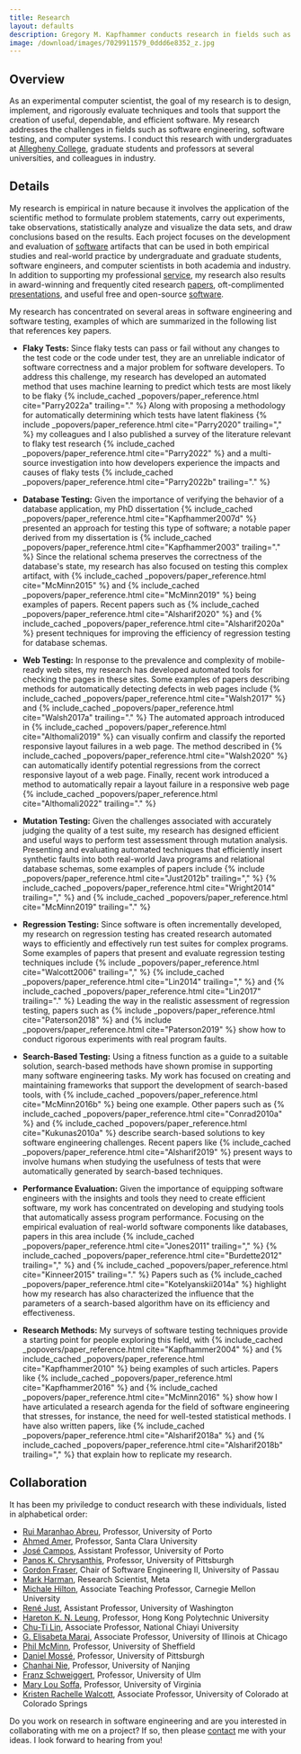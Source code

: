 ```yaml
---
title: Research
layout: defaults
description: Gregory M. Kapfhammer conducts research in fields such as software engineering and software testing.
image: /download/images/7029911579_0ddd6e8352_z.jpg
---
```


<!-- {% capture page_title %} {{page.title}} {% endcapture %} -->
<!-- {% include _jumbotrons/head_jumbotron.html title=page_title subtitle="implementing innovation in" highlight="software engineering" %} -->

## Overview

As an experimental computer scientist, the goal of my research is to design,
implement, and rigorously evaluate techniques and tools that support the
creation of useful, dependable, and efficient software. My research addresses
the challenges in fields such as software engineering, software testing, and
computer systems. I conduct this research with undergraduates
at [Allegheny College](http://www.allegheny.edu), graduate students and
professors at several universities, and colleagues in industry.

## Details

My research is empirical in nature because it involves the application of the
scientific method to formulate problem statements, carry out experiments, take
observations, statistically analyze and visualize the data sets, and draw
conclusions based on the results. Each project focuses on the development and
evaluation of [software]({{site.baseurl}}software/) artifacts that can be used
in both empirical studies and real-world practice by undergraduate and graduate
students, software engineers, and computer scientists in both academia and
industry. In addition to supporting my professional
[service]({{site.baseurl}}service/), my research also results in award-winning
and frequently cited research [papers]({{site.baseurl}}research/papers/),
oft-complimented [presentations]({{site.baseurl}}research/presentations/), and
useful free and open-source [software]({{site.baseurl}}software/).

My research has concentrated on several areas in software engineering and
software testing, examples of which are summarized in the following list that
references key papers.

<ul>

<li>

<div id="FlakyTests">

<b>Flaky Tests:</b> Since flaky tests can pass or fail without any changes to
the test code or the code under test, they are an unreliable indicator of
software correctness and a major problem for software developers. To address
this challenge, my research has developed an automated method that uses machine
learning to predict which tests are most likely to be flaky {% include_cached
_popovers/paper_reference.html cite="Parry2022a" trailing="." %} Along with
proposing a methodology for automatically determining which tests have latent
flakiness {% include _popovers/paper_reference.html cite="Parry2020"
trailing="," %} my colleagues and I also published a survey of the literature
relevant to flaky test research {% include_cached _popovers/paper_reference.html
cite="Parry2022" %} and a multi-source investigation into how developers
experience the impacts and causes of flaky tests {% include_cached
_popovers/paper_reference.html cite="Parry2022b" trailing="." %}

</div>

</li>

<p></p>

<li>

<div id="DatabaseTesting">

<b>Database Testing:</b> Given the importance of verifying the behavior of a
database application, my PhD dissertation {% include_cached
_popovers/paper_reference.html cite="Kapfhammer2007d" %} presented an approach
for testing this type of software; a notable paper derived from my dissertation
is {% include_cached _popovers/paper_reference.html cite="Kapfhammer2003"
trailing="." %} Since the relational schema preserves the correctness of the
database's state, my research has also focused on testing this complex artifact,
with {% include_cached _popovers/paper_reference.html cite="McMinn2015" %} and
{% include_cached _popovers/paper_reference.html cite="McMinn2019" %} being
examples of papers. Recent papers such as {% include_cached
_popovers/paper_reference.html cite="Alsharif2020" %} and {% include_cached
_popovers/paper_reference.html cite="Alsharif2020a" %} present techniques for
improving the efficiency of regression testing for database schemas.

</div>

</li>

<p></p>

<li>

<div id="WebTesting">

<b>Web Testing:</b> In response to the prevalence and complexity of mobile-ready
web sites, my research has developed automated tools for checking the pages in
these sites. Some examples of papers describing methods for automatically
detecting defects in web pages include {% include_cached
_popovers/paper_reference.html cite="Walsh2017" %} and {% include_cached
_popovers/paper_reference.html cite="Walsh2017a" trailing="." %} The automated
approach introduced in {% include_cached _popovers/paper_reference.html
cite="Althomali2019" %} can visually confirm and classify the reported
responsive layout failures in a web page. The method described in {%
include_cached _popovers/paper_reference.html cite="Walsh2020" %} can
automatically identify potential regressions from the correct responsive layout
of a web page. Finally, recent work introduced a method to automatically repair
a layout failure in a responsive web page {% include_cached
_popovers/paper_reference.html cite="Althomali2022" trailing="." %}

</div>

</li>

<p></p>

<li>

<b>Mutation Testing:</b> Given the challenges associated with accurately judging
the quality of a test suite, my research has designed efficient and useful ways
to perform test assessment through mutation analysis. Presenting and evaluating
automated techniques that efficiently insert synthetic faults into both
real-world Java programs and relational database schemas, some examples of
papers include {% include _popovers/paper_reference.html cite="Just2012b"
trailing="," %} {% include_cached _popovers/paper_reference.html
cite="Wright2014" trailing="," %} and {% include_cached
_popovers/paper_reference.html cite="McMinn2019" trailing="." %}

</li>

<p></p>

<li>

<b>Regression Testing:</b> Since software is often incrementally developed, my
research on regression testing has created research automated ways to
efficiently and effectively run test suites for complex programs. Some examples
of papers that present and evaluate regression testing techniques include {%
include _popovers/paper_reference.html cite="Walcott2006" trailing="," %} {%
include_cached _popovers/paper_reference.html cite="Lin2014" trailing="," %} and
{% include_cached _popovers/paper_reference.html cite="Lin2017" trailing="." %}
Leading the way in the realistic assessment of regression testing, papers such
as {% include _popovers/paper_reference.html cite="Paterson2018" %} and {%
include _popovers/paper_reference.html cite="Paterson2019" %} show how to
conduct rigorous experiments with real program faults.

</li>

<p></p>

<li>

<b>Search-Based Testing:</b> Using a fitness function as a guide to a suitable
solution, search-based methods have shown promise in supporting many software
engineering tasks. My work has focused on creating and maintaining frameworks
that support the development of search-based tools, with {% include_cached
_popovers/paper_reference.html cite="McMinn2016b" %} being one example. Other
papers such as {% include_cached _popovers/paper_reference.html
cite="Conrad2010a" %} and {% include_cached _popovers/paper_reference.html
cite="Kukunas2010a" %} describe search-based solutions to key software
engineering challenges. Recent papers like {% include_cached
_popovers/paper_reference.html cite="Alsharif2019" %} present ways to involve
humans when studying the usefulness of tests that were automatically generated
by search-based techniques.

</li>

<p></p>

<li>

<b>Performance Evaluation:</b> Given the importance of equipping software
engineers with the insights and tools they need to create efficient software, my
work has concentrated on developing and studying tools that automatically assess
program performance. Focusing on the empirical evaluation of real-world software
components like databases, papers in this area include {% include_cached
_popovers/paper_reference.html cite="Jones2011" trailing="," %} {%
include_cached _popovers/paper_reference.html cite="Burdette2012" trailing=","
%} and {% include_cached _popovers/paper_reference.html cite="Kinneer2015"
trailing="." %} Papers such as {% include_cached _popovers/paper_reference.html
cite="Kotelyanskii2014a" %} highlight how my research has also characterized the
influence that the parameters of a search-based algorithm have on its efficiency
and effectiveness.

</li>

<p></p>

<li>

<b>Research Methods:</b> My surveys of software testing techniques provide a
starting point for people exploring this field, with {% include_cached
_popovers/paper_reference.html cite="Kapfhammer2004" %} and {% include_cached
_popovers/paper_reference.html cite="Kapfhammer2010" %} being examples of such
articles. Papers like {% include_cached _popovers/paper_reference.html
cite="Kapfhammer2016" %} and {% include_cached _popovers/paper_reference.html
cite="McMinn2016" %} show how I have articulated a research agenda for the field
of software engineering that stresses, for instance, the need for well-tested
statistical methods. I have also written papers, like {% include_cached
_popovers/paper_reference.html cite="Alsharif2018a" %} and {% include_cached
_popovers/paper_reference.html cite="Alsharif2018b" trailing="," %} that explain
how to replicate my research.

</li>

<p></p>

</ul>

## Collaboration

It has been my priviledge to conduct research with these individuals, listed in
alphabetical order:

- [Rui Maranhao Abreu](https://ruimaranhao.com/), Professor, University of Porto
- [Ahmed Amer](https://users.soe.ucsc.edu/~amer4/SSRC-Amer/Home.html), Professor, Santa Clara University
- [José Campos](https://jose.github.io/), Assistant Professor, University of Porto
- [Panos K. Chrysanthis](https://panos.cs.pitt.edu/), Professor, University of Pittsburgh
- [Gordon Fraser](https://www.fim.uni-passau.de/en/chair-for-software-engineering-ii/), Chair of Software Engineering
II, University of Passau
- [Mark Harman](https://research.facebook.com/people/harman-mark/), Research Scientist, Meta
- [Michale Hilton](https://www.cs.cmu.edu/~mhilton/), Associate Teaching Professor, Carnegie Mellon University
- [René Just](https://homes.cs.washington.edu/~rjust/), Assistant Professor, University of Washington
- [Hareton K. N. Leung](https://dblp.org/pid/l/HaretonKNLeung.html), Professor, Hong Kong Polytechnic University
- [Chu-Ti Lin](http://web.ncyu.edu.tw/~chutilin/), Associate Professor, National Chiayi University
- [G. Elisabeta Marai](https://www.evl.uic.edu/marai/), Associate Professor, University of Illinois at Chicago
- [Phil McMinn](https://mcminn.io/), Professor, University of Sheffield
- [Daniel Mossé](https://www.sci.pitt.edu/people/daniel-mosse), Professor, University of Pittsburgh
- [Chanhai Nie](https://gist.nju.edu.cn/~changhai/), Professor, University of Nanjing
- [Franz Schweiggert](https://www.mathematik.uni-ulm.de/sai/swg/), Professor, University of Ulm
- [Mary Lou Soffa](https://www.cs.virginia.edu/~soffa/index.html%3Fp=6.html), Professor, University of Virginia
- [Kristen Rachelle Walcott](http://cs.uccs.edu/~kjustice/), Associate Professor, University of Colorado at Colorado Springs

Do you work on research in software engineering and are you interested in
collaborating with me on a project? If so, then please
[contact]({{site.baseurl}}contact/) me with your ideas. I look forward to
hearing from you!
